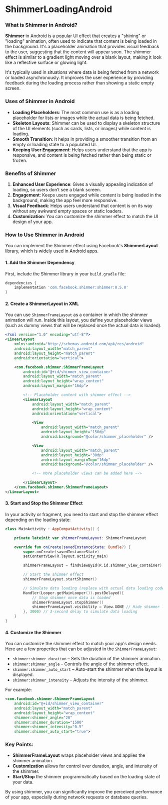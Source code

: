 # ShimmerLoadingAndroid
### What is Shimmer in Android?

**Shimmer** in Android is a popular UI effect that creates a "shining" or "loading" animation, often used to indicate that content is being loaded in the background. It's a placeholder animation that provides visual feedback to the user, suggesting that the content will appear soon. The shimmer effect is similar to a gradient light moving over a blank layout, making it look like a reflective surface or glowing light.

It's typically used in situations where data is being fetched from a network or loaded asynchronously. It improves the user experience by providing feedback during the loading process rather than showing a static empty screen.

### Uses of Shimmer in Android
- **Loading Placeholders**: The most common use is as a loading placeholder for lists or images while the actual data is being fetched.
- **Skeleton Layouts**: Shimmer can be used to display a skeleton structure of the UI elements (such as cards, lists, or images) while content is loading.
- **Smooth Transition**: It helps in providing a smoother transition from an empty or loading state to a populated UI.
- **Keeping User Engagement**: Helps users understand that the app is responsive, and content is being fetched rather than being static or frozen.

### Benefits of Shimmer
1. **Enhanced User Experience**: Gives a visually appealing indication of loading, so users don’t see a blank screen.
2. **Engagement**: Keeps users engaged while content is being loaded in the background, making the app feel more responsive.
3. **Visual Feedback**: Helps users understand that content is on its way without any awkward empty spaces or static loaders.
4. **Customization**: You can customize the shimmer effect to match the UI design of your app.

### How to Use Shimmer in Android

You can implement the Shimmer effect using Facebook's **ShimmerLayout** library, which is widely used in Android apps.

#### 1. Add the Shimmer Dependency

First, include the Shimmer library in your `build.gradle` file:

```groovy
dependencies {
    implementation 'com.facebook.shimmer:shimmer:0.5.0'
}
```

#### 2. Create a ShimmerLayout in XML

You can use `ShimmerFrameLayout` as a container in which the shimmer animation will run. Inside this layout, you define your placeholder views (such as dummy views that will be replaced once the actual data is loaded).

```xml
<?xml version="1.0" encoding="utf-8"?>
<LinearLayout
    xmlns:android="http://schemas.android.com/apk/res/android"
    android:layout_width="match_parent"
    android:layout_height="match_parent"
    android:orientation="vertical">

    <com.facebook.shimmer.ShimmerFrameLayout
        android:id="@+id/shimmer_view_container"
        android:layout_width="match_parent"
        android:layout_height="wrap_content"
        android:layout_margin="16dp">

        <!-- Placeholder content with shimmer effect -->
        <LinearLayout
            android:layout_width="match_parent"
            android:layout_height="wrap_content"
            android:orientation="vertical">

            <View
                android:layout_width="match_parent"
                android:layout_height="150dp"
                android:background="@color/shimmer_placeholder" />

            <View
                android:layout_width="match_parent"
                android:layout_height="30dp"
                android:layout_marginTop="16dp"
                android:background="@color/shimmer_placeholder" />

            <!-- More placeholder views can be added here -->

        </LinearLayout>
    </com.facebook.shimmer.ShimmerFrameLayout>
</LinearLayout>
```

#### 3. Start and Stop the Shimmer Effect

In your activity or fragment, you need to start and stop the shimmer effect depending on the loading state:

```kotlin
class MainActivity : AppCompatActivity() {

    private lateinit var shimmerFrameLayout: ShimmerFrameLayout

    override fun onCreate(savedInstanceState: Bundle?) {
        super.onCreate(savedInstanceState)
        setContentView(R.layout.activity_main)

        shimmerFrameLayout = findViewById(R.id.shimmer_view_container)

        // Start the shimmer effect
        shimmerFrameLayout.startShimmer()

        // Simulate data loading (replace with actual data loading code)
        Handler(Looper.getMainLooper()).postDelayed({
            // Stop shimmer once data is loaded
            shimmerFrameLayout.stopShimmer()
            shimmerFrameLayout.visibility = View.GONE // Hide shimmer layout
        }, 3000) // 3-second delay to simulate data loading
    }
}
```

#### 4. Customize the Shimmer

You can customize the shimmer effect to match your app's design needs. Here are a few properties that can be adjusted in the `ShimmerFrameLayout`:

- `shimmer:shimmer_duration` – Sets the duration of the shimmer animation.
- `shimmer:shimmer_angle` – Controls the angle of the shimmer effect.
- `shimmer:shimmer_auto_start` – Auto-start the shimmer when the layout is displayed.
- `shimmer:shimmer_intensity` – Adjusts the intensity of the shimmer.

For example:

```xml
<com.facebook.shimmer.ShimmerFrameLayout
    android:id="@+id/shimmer_view_container"
    android:layout_width="match_parent"
    android:layout_height="wrap_content"
    shimmer:shimmer_angle="20"
    shimmer:shimmer_duration="1500"
    shimmer:shimmer_intensity="0.5"
    shimmer:shimmer_auto_start="true">
```

### Key Points:
- **ShimmerFrameLayout** wraps placeholder views and applies the shimmer animation.
- **Customization** allows for control over duration, angle, and intensity of the shimmer.
- **Start/Stop** the shimmer programmatically based on the loading state of your data.

By using shimmer, you can significantly improve the perceived performance of your app, especially during network requests or database queries.
